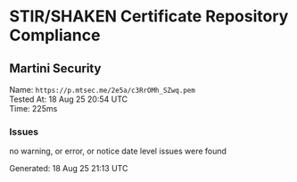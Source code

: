 # STIR/SHAKEN Certificate Repository Compliance

## Martini Security

Name: `https://p.mtsec.me/2e5a/c3RrOMh_SZwq.pem`\
Tested At: 18 Aug 25 20:54 UTC\
Time: 225ms

### Issues

no warning, or error, or notice date level issues were found

Generated: 18 Aug 25 21:13 UTC